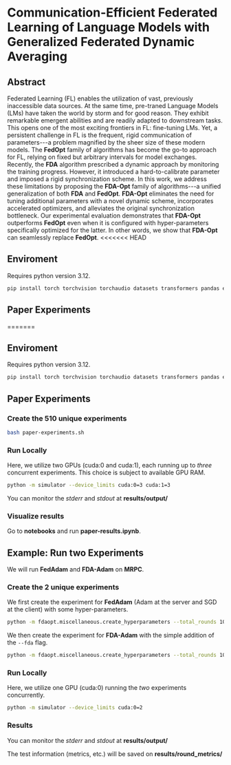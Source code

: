 # Communication-Efficient Federated Learning of Language Models with Generalized Federated Dynamic Averaging

## Abstract
Federated Learning (FL) enables the utilization of vast, previously
inaccessible data sources. At the same time, pre-traned Language Models (LMs) have taken the world by storm and for good reason. They exhibit remarkable emergent abilities and are readily adapted to downstream tasks. This opens one of the most exciting frontiers in FL: fine-tuning LMs. Yet, a persistent challenge in FL is the frequent, rigid communication of parameters---a problem magnified by the sheer size of these modern models. The **FedOpt** family of algorithms has become the go-to approach for FL, relying on fixed but arbitrary intervals for model exchanges. Recently, the **FDA** algorithm prescribed a dynamic approach by monitoring the training progress. However, it introduced a hard-to-calibrate parameter and imposed a rigid synchronization scheme. In this work, we address these limitations by proposing the **FDA-Opt** family of algorithms---a unified generalization of both **FDA** and **FedOpt**. **FDA-Opt** eliminates the need for tuning additional parameters with a novel dynamic scheme, incorporates accelerated optimizers, and alleviates the original synchronization bottleneck. Our experimental evaluation demonstrates that **FDA-Opt** outperforms **FedOpt** even when it is configured with hyper-parameters specifically optimized for the latter. In other words, we show that **FDA-Opt** can seamlessly replace **FedOpt**.
<<<<<<< HEAD

## Enviroment
Requires python version 3.12.
```bash
pip install torch torchvision torchaudio datasets transformers pandas evaluate scikit-learn scipy matplotlib sentencepiece protobuf
```

## Paper Experiments

=======

## Enviroment
Requires python version 3.12.
```bash
pip install torch torchvision torchaudio datasets transformers pandas evaluate scikit-learn scipy matplotlib
```

## Paper Experiments

### Create the 510 unique experiments
```bash
bash paper-experiments.sh
```
### Run Locally

Here, we utilize two GPUs (cuda:0 and cuda:1), each running up to *three* concurrent experiments. This choice is subject to available GPU RAM.
```bash
python -m simulator --device_limits cuda:0=3 cuda:1=3
```

You can monitor the *stderr* and *stdout* at **results/output/**

### Visualize results

Go to **notebooks** and run **paper-results.ipynb**.

## Example: Run two Experiments

We will run **FedAdam** and **FDA-Adam** on **MRPC**. 

### Create the 2 unique experiments

We first create the experiment for **FedAdam** (Adam at the server and SGD at the client) with some hyper-parameters.

```bash
python -m fdaopt.miscellaneous.create_hyperparameters --total_rounds 100 --ds_name mrpc --num_clients 10 --clients_per_round 10 --server_opt_name Adam --client_opt_name SGD --server_opt_args lr=0.001 --client_opt_args lr=1e-05
```

We then create the experiment for **FDA-Adam** with the simple addition of the ``--fda`` flag.

```bash
python -m fdaopt.miscellaneous.create_hyperparameters --total_rounds 100 --ds_name mrpc --num_clients 10 --clients_per_round 10 --server_opt_name Adam --client_opt_name SGD --server_opt_args lr=0.001 --client_opt_args lr=1e-05 --fda
```

### Run Locally

Here, we utilize one GPU (cuda:0) running the *two* experiments concurrently.
```bash
python -m simulator --device_limits cuda:0=2
```

### Results

You can monitor the *stderr* and *stdout* at **results/output/**

The test information (metrics, etc.) will be saved on **results/round_metrics/**
